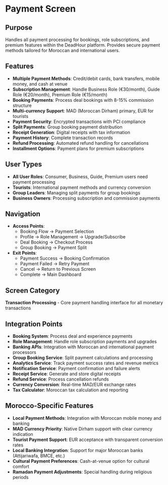 # Payment Screen

## Purpose
Handles all payment processing for bookings, role subscriptions, and premium features within the DeadHour platform. Provides secure payment methods tailored for Moroccan and international users.

## Features
- **Multiple Payment Methods**: Credit/debit cards, bank transfers, mobile money, and cash at venue
- **Subscription Management**: Handle Business Role (€30/month), Guide Role (€20/month), Premium Role (€15/month)
- **Booking Payments**: Process deal bookings with 8-15% commission structure
- **Multi-currency Support**: MAD (Moroccan Dirham) primary, EUR for tourists
- **Payment Security**: Encrypted transactions with PCI compliance
- **Split Payments**: Group booking payment distribution
- **Receipt Generation**: Digital receipts with tax information
- **Payment History**: Complete transaction records
- **Refund Processing**: Automated refund handling for cancellations
- **Installment Options**: Payment plans for premium subscriptions

## User Types
- **All User Roles**: Consumer, Business, Guide, Premium users need payment processing
- **Tourists**: International payment methods and currency conversion
- **Group Leaders**: Managing split payments for group bookings
- **Business Owners**: Processing subscription and commission payments

## Navigation
- **Access Points**:
  - Booking Flow → Payment Selection
  - Profile → Role Management → Upgrade/Subscribe
  - Deal Booking → Checkout Process
  - Group Booking → Payment Split
- **Exit Points**:
  - Payment Success → Booking Confirmation
  - Payment Failed → Retry Payment
  - Cancel → Return to Previous Screen
  - Complete → Main Dashboard

## Screen Category
**Transaction Processing** - Core payment handling interface for all monetary transactions

## Integration Points
- **Booking System**: Process deal and experience payments
- **Role Management**: Handle role subscription payments and upgrades
- **Banking APIs**: Integration with Moroccan and international payment processors
- **Group Booking Service**: Split payment calculations and processing
- **Analytics Service**: Track payment success rates and revenue metrics
- **Notification Service**: Payment confirmation and failure alerts
- **Receipt Service**: Generate and store digital receipts
- **Refund Service**: Process cancellation refunds
- **Currency Conversion**: Real-time MAD/EUR exchange rates
- **Tax Calculator**: Moroccan tax calculation and reporting

## Morocco-Specific Features
- **Local Payment Methods**: Integration with Moroccan mobile money and banking
- **MAD Currency Priority**: Native Dirham support with clear currency indication
- **Tourist Payment Support**: EUR acceptance with transparent conversion rates
- **Local Banking Integration**: Support for major Moroccan banks (Attijariwafa, BMCE, etc.)
- **Cultural Payment Preferences**: Cash-at-venue option for cultural comfort
- **Ramadan Payment Adjustments**: Special handling during religious periods